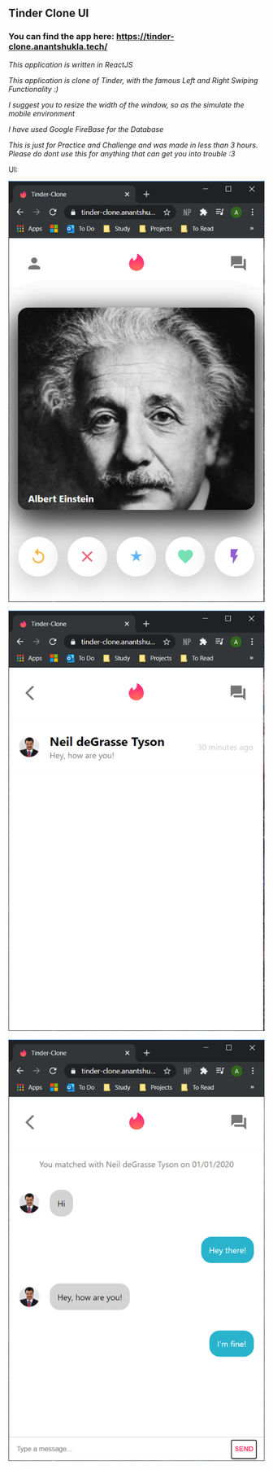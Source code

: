## Tinder Clone UI

### You can find the app here: https://tinder-clone.anantshukla.tech/ ###


*This application is written in ReactJS*

*This application is clone of Tinder, with the famous Left and Right Swiping Functionality :)*

*I suggest you to resize the width of the window, so as the simulate the mobile environment*

*I have used Google FireBase for the Database*

*This is just for Practice and Challenge and was made in less than 3 hours. Please do dont use this for anything that can get you into trouble :3*

UI:

![image](https://raw.githubusercontent.com/anantshukla/ui-tinder-clone-reactjs/master/img/1.PNG)

![image](https://raw.githubusercontent.com/anantshukla/ui-tinder-clone-reactjs/master/img/2.PNG)

![image](https://raw.githubusercontent.com/anantshukla/ui-tinder-clone-reactjs/master/img/3.PNG)
